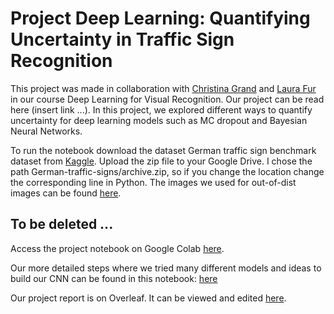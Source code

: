 # Project Deep Learning: Quantifying Uncertainty in Traffic Sign Recognition

This project was made in collaboration with [Christina Grand](https://github.com/Christinagrand) and [Laura Fur](https://github.com/lauramhfur) in our course Deep Learning for Visual Recognition. Our project can be read here (insert link ...). In this project, we explored different ways to quantify uncertainty for deep learning models such as MC dropout and Bayesian Neural Networks. 

To run the notebook download the dataset German traffic sign benchmark dataset from [Kaggle](https://www.kaggle.com/datasets/meowmeowmeowmeowmeow/gtsrb-german-traffic-sign/data). Upload the zip file to your Google Drive. I chose the path German-traffic-signs/archive.zip, so if you change the location change the corresponding line in Python. The images we used for out-of-dist images can be found [here](https://github.com/BjarkeHautop/project-deep-learning/tree/main/out-of-dist-images).

## To be deleted ...

Access the project notebook on Google Colab [here](https://colab.research.google.com/drive/13sinqL_gKc4Pjr3Vthyoy9Oz-zUtiEKY?usp=sharing). 

Our more detailed steps where we tried many different models and ideas to build our CNN can be found in this notebook: [here](https://colab.research.google.com/drive/1mkO0da_xT6EvOzx3tu7WttY9SrB04cR4?usp=sharing) 

Our project report is on Overleaf. It can be viewed and edited [here](https://www.overleaf.com/7537817147pnfzkmddskrb#ffc558).
